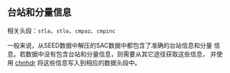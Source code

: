 ## 台站和分量信息

相关头段：`stla`、`stlo`、`cmpaz`、`cmpinc`

一般来说，从SEED数据中解压的SAC数据中都包含了准确的台站信息和分量
信息。若数据中没有包含台站和分量信息，则需要从其它途径获取这些信息，
并使用 [chnhdr](/commands/chnhdr.html)
将这些信息写入到相应的数据头段中。
